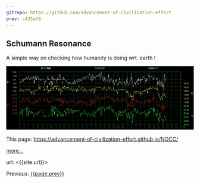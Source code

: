 ```yaml
---
gitrepo: https://github.com/advancement-of-civilization-effort
prev: c435af6
---
```

## Schumann Resonance

A simple way on checking how humanity is doing wrt. earth !

![{{site.time}}](today/srf.jpg)

This page: <https://advancement-of-civilization-effort.github.io/NOCC/>

[more...](schumann-reson.html)

url: <{{site.url}}>



Previous:  [{{page.prev}}]({{gitrepo}}/blob/{{page.prev}}/index.md)


